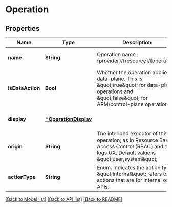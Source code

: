 # Operation


## Properties
Name | Type | Description | Notes
------------ | ------------- | ------------- | -------------
**name** | **String** | Operation name: {provider}/{resource}/{operation} | [optional] [default to nothing]
**isDataAction** | **Bool** | Whether the operation applies to data-plane. This is \&quot;true\&quot; for data-plane operations and \&quot;false\&quot; for ARM/control-plane operations. | [optional] [readonly] [default to nothing]
**display** | [***OperationDisplay**](OperationDisplay.md) |  | [optional] [default to nothing]
**origin** | **String** | The intended executor of the operation; as in Resource Based Access Control (RBAC) and audit logs UX. Default value is \&quot;user,system\&quot; | [optional] [readonly] [default to nothing]
**actionType** | **String** | Enum. Indicates the action type. \&quot;Internal\&quot; refers to actions that are for internal only APIs. | [optional] [readonly] [default to nothing]


[[Back to Model list]](../README.md#models) [[Back to API list]](../README.md#api-endpoints) [[Back to README]](../README.md)


